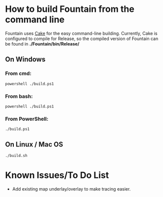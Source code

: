 # How to build Fountain from the command line
Fountain uses [Cake](cakebuild.net) for the easy command-line building. Currently, Cake is configured to compile for Release, so the compiled version of Fountain can be found in **./Fountain/bin/Release/**

## On Windows
### From cmd:
```
powershell ./build.ps1
```
### From bash:
```
powershell ./build.ps1
```

### From PowerShell:
```
./build.ps1
```

## On Linux / Mac OS
```
./build.sh
```

# Known Issues/To Do List
* Add existing map underlay/overlay to make tracing easier.
